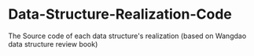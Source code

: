 # Data-Structure-Realization-Code
The Source code of each data structure's realization (based on Wangdao data structure review book)

